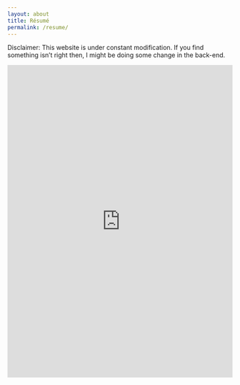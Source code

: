```yaml
---
layout: about
title: Résumé
permalink: /resume/
---
```

Disclaimer: This website is under constant modification. If you find something isn’t right then, I might be doing some change in the back-end.

<embed style="position: relative; height: 700px ; width: 100%; margin: 0" src="https://aidanhere.github.io/assets/files/CV_Wasi_KAIST.pdf" type="application/pdf" />
